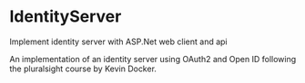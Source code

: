 # IdentityServer
Implement identity server with ASP.Net web client and api

An implementation of an identity server using OAuth2 and Open ID following the pluralsight course by Kevin Docker.

